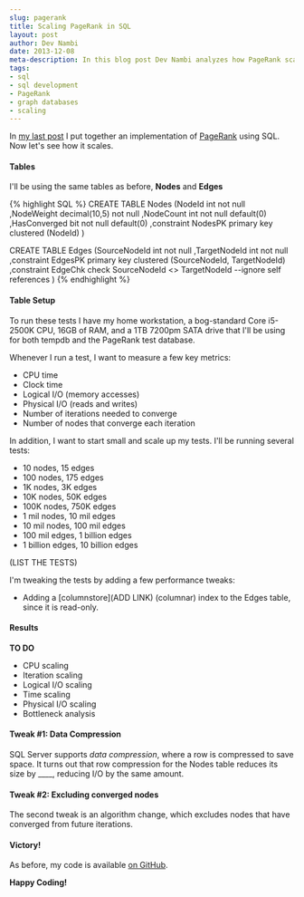 ```yaml
---
slug: pagerank
title: Scaling PageRank in SQL
layout: post
author: Dev Nambi
date: 2013-12-08
meta-description: In this blog post Dev Nambi analyzes how PageRank scales in SQL.
tags:
- sql
- sql development
- PageRank
- graph databases
- scaling
---
```


In [my last post](http://devnambi.com/2013/pagerank/) I put together an implementation of [PageRank](http://en.wikipedia.org/wiki/PageRank) using SQL. Now let's see how it scales.

#### Tables

I'll be using the same tables as before, **Nodes** and **Edges**

{% highlight SQL %}
CREATE TABLE Nodes
(NodeId int not null
,NodeWeight decimal(10,5) not null
,NodeCount int not null default(0)
,HasConverged bit not null default(0)
,constraint NodesPK primary key clustered (NodeId)
)

CREATE TABLE Edges
(SourceNodeId int not null
,TargetNodeId int not null
,constraint EdgesPK primary key clustered (SourceNodeId, TargetNodeId)
,constraint EdgeChk check SourceNodeId <> TargetNodeId --ignore self references
)
{% endhighlight %}


#### Table Setup

To run these tests I have my home workstation, a bog-standard Core i5-2500K CPU, 16GB of RAM, and a 1TB 7200pm SATA drive that I'll be using for both tempdb and the PageRank test database.

Whenever I run a test, I want to measure a few key metrics:

* CPU time
* Clock time
* Logical I/O (memory accesses)
* Physical I/O (reads and writes)
* Number of iterations needed to converge
* Number of nodes that converge each iteration

In addition, I want to start small and scale up my tests. I'll be running several tests:

* 10 nodes, 15 edges
* 100 nodes, 175 edges
* 1K nodes, 3K edges
* 10K nodes, 50K edges
* 100K nodes, 750K edges
* 1 mil nodes, 10 mil edges
* 10 mil nodes, 100 mil edges
* 100 mil edges, 1 billion edges
* 1 billion edges, 10 billion edges

(LIST THE TESTS)

I'm tweaking the tests by adding a few performance tweaks:

* Adding a [columnstore](ADD LINK) (columnar) index to the Edges table, since it is read-only.

#### Results

**TO DO**

* CPU scaling 
* Iteration scaling
* Logical I/O scaling
* Time scaling
* Physical I/O scaling
* Bottleneck analysis



#### Tweak #1: Data Compression

SQL Server supports *data compression*, where a row is compressed to save space. It turns out that row compression for the Nodes table reduces its size by ____, reducing I/O by the same amount.

#### Tweak #2: Excluding converged nodes

The second tweak is an algorithm change, which excludes nodes that have converged from future iterations. 


#### Victory!

As before, my code is available [on GitHub](https://github.com/DevNambi/SqlServerUtilities/tree/master/PageRank).

**Happy Coding!**